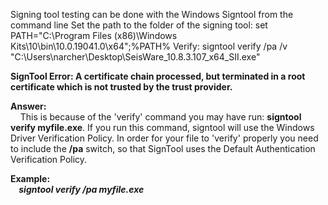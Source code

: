 Signing tool testing can be done with the Windows Signtool from the command line
Set the path to the folder of the signing tool:
	set PATH="C:\Program Files (x86)\Windows Kits\10\bin\10.0.19041.0\x64";%PATH%
Verify:
	signtool verify /pa /v "C:\\Users\\narcher\\Desktop\\SeisWare_10.8.3.107_x64_SII.exe"

**SignTool Error: A certificate chain processed, but terminated in a root certificate which is not trusted by the trust provider.**  
  
**Answer:**  
    This is because of the 'verify' command you may have run: **signtool verify myfile.exe**. If you run this command, signtool will use the Windows Driver Verification Policy. In order for your file to 'verify' properly you need to include the **/pa** switch, so that SignTool uses the Default Authentication Verification Policy.  
  
**Example:  
    _signtool verify /pa myfile.exe_**